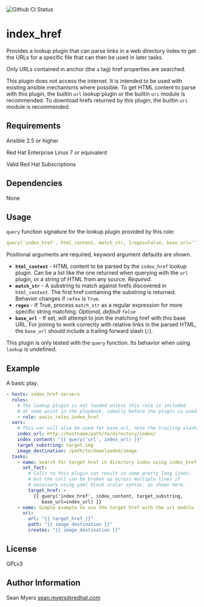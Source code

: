 ![Github CI Status](https://github.com/oasis-roles/index_href/workflows/Role%20CI/badge.svg)

index_href
===========

Provides a lookup plugin that can parse links in a web directory index
to get the URLs for a specific file that can then be used in later tasks.

Only URLs contained in anchor (the `a` tag) href properties are searched.

This plugin does not access the internet. It is intended to be used with
existing ansible mechanisms where possible. To get HTML content to parse
with this plugin, the builtin `url` lookup plugin or the builtin `uri`
module is recommended. To download hrefs returned by this plugin, the
builtin `uri` module is recommended.

Requirements
------------

Ansible 2.5 or higher

Red Hat Enterprise Linux 7 or equivalent

Valid Red Hat Subscriptions

Dependencies
------------

None

Usage
-----

`query` function signature for the lookup plugin provided by this role:

```yaml
query('index_href', html_content, match_str, [regex=False, base_url=''])
```

Positional arguments are required, keyword argument defaults are shown.

- **`html_content`** - HTML content to be parsed by the `index_href` lookup plugin.
  Can be a list like the one returned when querying with the `url` plugin, or a
  string of HTML from any source. *Required.*
- **`match_str`** - A substring to match against hrefs discovered in `html_content`.
  The first href containing the substring is returned. Behavior changes if `refex`
  is `True`.
- **`regex`** - If True, process `match_str` as a regular expression for more specific
  string matching. *Optional, default `false`*
- **`base_url`** - If set, will attempt to join the matching href with this base URL.
  For joining to work correctly with relative links in the parsed HTML, the `base_url`
  should include a trailing forward slash (`/`).

This plugin is only tested with the `query` function. Its behavior
when using `lookup` is undefined.

Example
-------

A basic play.

```yaml
- hosts: index_href-servers
  roles:
    # The lookup plugin is not loaded unless this role is included
    # at some point in the playbook, ideally before the plugin is used.
    - role: oasis_roles.index_href
  vars:
    # This var will also be used for base_url, note the trailing slash.
    index_url: http://hostname/path/to/directory/index/
    index_content: "{{ query('url', index_url) }}"
    target_substring: target.img
    image_destination: /path/to/downloaded/image
  tasks:
    - name: Search for target href in directory index using index_href query
      set_fact:
        # Calls to this plugin can result in some pretty long lines,
        # but the call can be broken up across multiple lines if
        # necessary using yaml block scalar syntax, as shown here.
        target_href: >
          {{ query('index_href', index_content, target_substring,
             base_url=index_url) }}
    - name: Simple example to use the target href with the uri module
      uri:
        url: "{{ target_href }}"
        path: "{{ image_destination }}"
        creates: "{{ image_destination }}"
```

License
-------

GPLv3

Author Information
------------------

Sean Myers <sean.myers@redhat.com>
